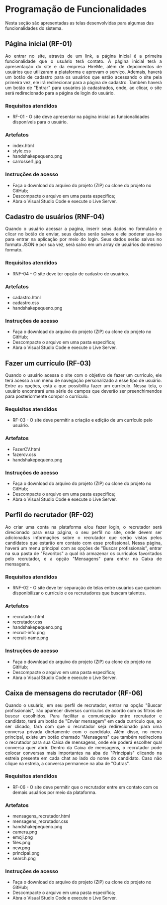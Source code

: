 # Programação de Funcionalidades

Nesta seção são apresentadas as telas desenvolvidas para algumas das funcionalidades do sistema. 

## Página inicial (RF-01)
<div align="justify"> Ao entrar no site, através de um link, a página inicial é a primeira funcionalidade que o usuário terá contato. A página inicial terá a apresentação do site e da empresa HireMe, além de depoimentos de usuários que utilizaram a plataforma e aprovam o serviço. Ademais, haverá um botão de cadastro para os usuários que estão acessando o site pela primeira vez, ele irá redirecionar para a página de cadastro. Também haverá um botão de "Entrar" para usuários já cadastrados, onde, ao clicar, o site será redirecionado para a página de login do usuário.
</div>

### Requisitos atendidos
- RF-01 - O site deve apresentar na página inicial as funcionalidades disponíveis para o usuário. 

### Artefatos
- index.html
- style.css
- handshakepequeno.png
- carrossel1.jpg

### Instruções de acesso
- Faça o download do arquivo do projeto (ZIP) ou clone do projeto no GitHub;
- Descompacte o arquivo em uma pasta específica;
- Abra o Visual Studio Code e execute o Live Server.

## Cadastro de usuários (RNF-04)
<div align="justify"> Quando o usuário acessar a pagina, inserir seus dados no formulário e clicar no botão de enviar, seus dados serão salvos e ele poderar usa-los para entrar na aplicação por meio do login. Seus dados serão salvos no formato JSON e por sua vez, será salvo em um array de usuários do mesmo formato.
</div>

### Requisitos atendidos
- RNF-04 - O site deve ter opção de cadastro de usuários. 

### Artefatos
- cadastro.html
- cadastro.css
- handshakepequeno.png

### Instruções de acesso
- Faça o download do arquivo do projeto (ZIP) ou clone do projeto no GitHub;
- Descompacte o arquivo em uma pasta específica;
- Abra o Visual Studio Code e execute o Live Server.

## Fazer um currículo (RF-03)
<div align="justify"> Quando o usuário acessa o site com o objetivo de fazer um currículo, ele terá acesso a um menu de navegação personalizado a esse tipo de usuário. Entre as opções, está a que possibilita fazer um currículo. Nessa tela, o usuário encontrará uma série de campos que deverão ser preenchimendos para posteriormente compor o currículo. 
</div>

### Requisitos atendidos
- RF-03 - O site deve permitir a criação e edição de um currículo pelo usuário.

### Artefatos
- FazerCV.html
- fazercv.css
- handshakepequeno.png


### Instruções de acesso
- Faça o download do arquivo do projeto (ZIP) ou clone do projeto no GitHub;
- Descompacte o arquivo em uma pasta específica;
- Abra o Visual Studio Code e execute o Live Server.

## Perfil do recrutador (RF-02)
<div align="justify"> Ao criar uma conta na plataforma e/ou fazer login, o recrutador será direcionado para essa página, o seu perfil no site, onde devem ser adicionadas informações sobre o recrutador que serão vistas pelos candidatos que estarão em contato com esse profissional. Nessa página, haverá um menu principal com as opções de "Buscar profissionais", entrar na sua pasta de "Favoritos" a qual irá armazenar os currículos favoritados pelo recrutador, e a opção "Mensagens" para entrar na Caixa de mensagens.
</div>

### Requisitos atendidos
- RNF-02 - O site deve ter separação de telas entre usuários que queiram disponibilizar o currículo e os recrutadores que buscam talentos. 

### Artefatos
- recrutador.html
- recrutador.css
- handshakepequeno.png
- recruit-info.png
- recruit-name.png

### Instruções de acesso
- Faça o download do arquivo do projeto (ZIP) ou clone do projeto no GitHub;
- Descompacte o arquivo em uma pasta específica;
- Abra o Visual Studio Code e execute o Live Server.


## Caixa de mensagens do recrutador (RF-06)
<div align="justify"> Quando o usuário, em seu perfil de recrutador, entrar na opção "Buscar profissionais", irão aparecer diversos currículos de acordo com os filtros de buscar escolhidos. Para facilitar a comunicação entre recrutador e candidato, terá um botão de "Enviar mensagem" em cada currículo que, ao ser clicado, fará com que o recrutador seja redirecionado para uma conversa privada diretamente com o candidato. Além disso, no menu principal, existe um botão chamado "Mensagens" que também redireciona o recrutador para sua Caixa de mensagens, onde ele poderá escolher qual conversa quer abrir. Dentro da Caixa de mensagens, o recrutador pode colocar conversas mais importantes na aba de "Principais" clicando na estrela presente em cada chat ao lado do nome do candidato. Caso não clique na estrela, a conversa permanece na aba de "Outras".  
</div>

### Requisitos atendidos
- RF-06 - O site deve permitir que o recrutador entre em contato com os demais usuários por meio da plataforma. 

### Artefatos
- mensagens_recrutador.html
- mensagens_recrutador.css
- handshakepequeno.png
- camera.png
- emoji.png
- files.png
- new.png
- principal.png
- search.png

### Instruções de acesso
- Faça o download do arquivo do projeto (ZIP) ou clone do projeto no GitHub;
- Descompacte o arquivo em uma pasta específica;
- Abra o Visual Studio Code e execute o Live Server.

